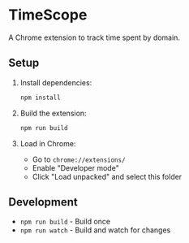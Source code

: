 # TimeScope

A Chrome extension to track time spent by domain.

## Setup

1. Install dependencies:
   ```bash
   npm install
   ```

2. Build the extension:
   ```bash
   npm run build
   ```

3. Load in Chrome:
   - Go to `chrome://extensions/`
   - Enable "Developer mode"
   - Click "Load unpacked" and select this folder

## Development

- `npm run build` - Build once
- `npm run watch` - Build and watch for changes

